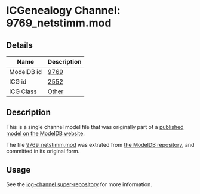 # ICGenealogy Channel: 9769\_netstimm.mod

## Details

Name | Description
---- | -----------
ModelDB id | [9769](http://senselab.med.yale.edu/ModelDB/ShowModel.cshtml?model=9769)
ICG id | [2552](http://icg.neurotheory.ox.ac.uk/channels/other/2552)
ICG Class | [Other](http://icg.neurotheory.ox.ac.uk/channels/other)

## Description

This is a single channel model file that was originally part of a [published model on the ModelDB website](http://senselab.med.yale.edu/mModelDB/ShowModel.cshtml?model=9769).

The file [9769\_netstimm.mod](9769_netstimm.mod) was extrated from [the ModelDB repository](http://senselab.med.yale.edu/ModelDB/ShowModel.cshtml?model=9769), and committed in its original form.

## Usage

See the [icg-channel super-repository](https://github.com/icgenealogy/icg-channels) for more information.